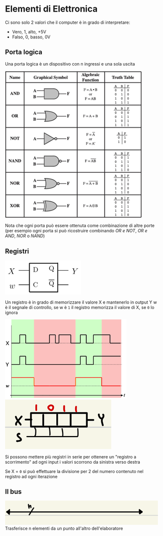 # Elementi di Elettronica

Ci sono solo 2 valori che il computer è in grado di interpretare:

-   Vero, 1, alto, +5V
-   Falso, 0, basso, 0V

## Porta logica

Una porta logica è un dispositivo con n ingressi e una sola uscita

<img src="assets/gates_logici.jpg" width="450">

Nota che ogni porta può essere ottenuta come combinazione di altre porte (per esempio ogni porta si può ricostruire combinando _OR e NOT_, _OR e AND_, _NOR_ o _NAND_)

## Registri

<img src="assets/registro.jpg" width="250">

Un registro è in grado di memorizzare il valore X e mantenerlo in output Y
w è il segnale di controllo, se w è `1` il registro memorizza il valore di X, se `0` lo ignora

<img src="assets/diagramma_registro.png" width="400">

<img src="assets/serie_registri.png" width="350">

Si possono mettere più registri in serie per ottenere un "registro a scorrimento"
ad ogni input i valori scorrono da sinistra verso destra

Se X = `0` si può effettuare la divisione per 2 del numero contenuto nel registro ad ogni iterazione

## Il bus

<img src="assets/bus.png">
Trasferisce n elementi da un punto all'altro dell'elaboratore
